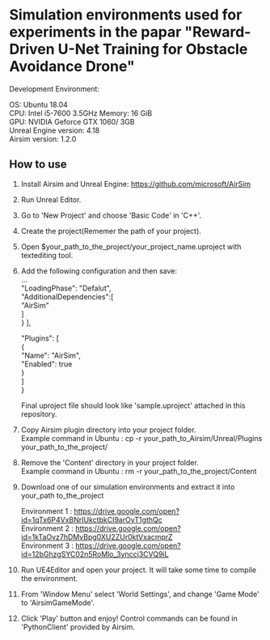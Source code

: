 # Simulation environments used for experiments in the papar "Reward-Driven U-Net Training for Obstacle Avoidance Drone"

Development Environment:

OS: Ubuntu 18.04  
CPU: Intel i5-7600 3.5GHz
Memory: 16 GiB  
GPU: NVIDIA Geforce GTX 1060/ 3GB  
Unreal Engine version: 4.18  
Airsim version: 1.2.0  

## How to use

1. Install Airsim and Unreal Engine: https://github.com/microsoft/AirSim  
2. Run Unreal Editor.  
3. Go to 'New Project' and choose 'Basic Code' in 'C++'.  
4. Create the project(Rememer the path of your project).  
5. Open $your_path_to_the_project/your_project_name.uproject with textediting tool.  
6. Add the following configuration and then save:  
...  
"LoadingPhase": "Defalut",  
"AdditionalDependencies":[  
      "AirSim"  
      ]  
   }
   ],

   "Plugins": [  
        {  
              "Name": "AirSim",  
              "Enabled": true  
        }  
    ]  
   }  
 
   Final uproject file should look like 'sample.uproject' attached in this repository.  
 7. Copy Airsim plugin directory into your project folder.      
 Example command in Ubuntu : cp -r your_path_to_Airsim/Unreal/Plugins your_path_to_the_project/    
 8. Remove the 'Content' directory in your project folder.   
 Example command in Ubuntu : rm -r your_path_to_the_project/Content    
 9. Download one of our simulation environments and extract it into your_path to_the_project 
 
     Environment 1 : https://drive.google.com/open?id=1qTx6P4VxBNrIUkctbkCI9arOyT1gthQc  
     Environment 2 : https://drive.google.com/open?id=1kTaOvz7hDMvBpg0XU2ZUr0ktVxacmprZ  
     Environment 3 : https://drive.google.com/open?id=12bGhzgSYC02n5RoMlo_3ynccj3CVQ9iL  
 
 10. Run UE4Editor and open your project. It will take some time to compile the environment.  
 
 11. From 'Window Menu' select 'World Settings', and change 'Game Mode' to 'AirsimGameMode'.   
 
 12. Click 'Play' button and enjoy! Control commands can be found in 'PythonClient' provided by Airsim.



